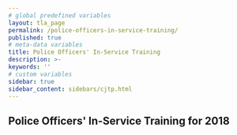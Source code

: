 ```yaml
---
# global predefined variables
layout: tla_page
permalink: /police-officers-in-service-training/
published: true
# meta-data variables
title: Police Officers' In-Service Training
description: >-
keywords: ''
# custom variables
sidebar: true
sidebar_content: sidebars/cjtp.html
---
```

## Police Officers' In-Service Training for 2018
